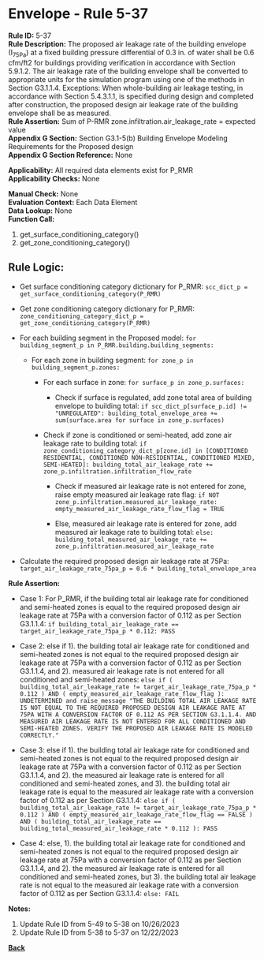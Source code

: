 
# Envelope - Rule 5-37  

**Rule ID:** 5-37  
**Rule Description:** The proposed air leakage rate of the building envelope (I<sub>75Pa</sub>) at a fixed building pressure differential of 0.3 in. of water shall be 0.6 cfm/ft2 for buildings providing verification in accordance with Section 5.9.1.2. The air leakage rate of the building envelope shall be converted to appropriate units for the simulation program using one of the methods in Section G3.1.1.4. Exceptions: When whole-building air leakage testing, in accordance with Section 5.4.3.1.1, is specified during design and completed after construction, the proposed design air leakage rate of the building envelope shall be as measured.  
**Rule Assertion:** Sum of P-RMR zone.infiltration.air_leakage_rate = expected value  
**Appendix G Section:** Section G3.1-5(b) Building Envelope Modeling Requirements for the Proposed design  
**Appendix G Section Reference:** None  

**Applicability:** All required data elements exist for P_RMR  
**Applicability Checks:**  None  

**Manual Check:** None  
**Evaluation Context:** Each Data Element  
**Data Lookup:** None  
**Function Call:**

  1. get_surface_conditioning_category()
  2. get_zone_conditioning_category()

## Rule Logic:  

- Get surface conditioning category dictionary for P_RMR: `scc_dict_p = get_surface_conditioning_category(P_RMR)`

- Get zone conditioning category dictionary for P_RMR: `zone_conditioning_category_dict_p = get_zone_conditioning_category(P_RMR)`

- For each building segment in the Proposed model: `for building_segment_p in P_RMR.building.building_segments:`

  - For each zone in building segment: `for zone_p in building_segment_p.zones:`

    - For each surface in zone: `for surface_p in zone_p.surfaces:`

      - Check if surface is regulated, add zone total area of building envelope to building total: `if scc_dict_p[surface_p.id] != "UNREGULATED": building_total_envelope_area += sum(surface.area for surface in zone_p.surfaces)`

    - Check if zone is conditioned or semi-heated, add zone air leakage rate to building total: `if zone_conditioning_category_dict_p[zone.id] in [CONDITIONED RESIDENTIAL, CONDITIONED NON-RESIDENTIAL, CONDITIONED MIXED, SEMI-HEATED]: building_total_air_leakage_rate += zone_p.infiltration.infiltration_flow_rate`

      - Check if measured air leakage rate is not entered for zone, raise empty measured air leakage rate flag: `if NOT zone_p.infiltration.measured_air_leakage_rate: empty_measured_air_leakage_rate_flow_flag = TRUE`

      - Else, measured air leakage rate is entered for zone, add measured air leakage rate to building total: `else: building_total_measured_air_leakage_rate += zone_p.infiltration.measured_air_leakage_rate`

- Calculate the required proposed design air leakage rate at 75Pa: `target_air_leakage_rate_75pa_p = 0.6 * building_total_envelope_area`

**Rule Assertion:**  

- Case 1: For P_RMR, if the building total air leakage rate for conditioned and semi-heated zones is equal to the required proposed design air leakage rate at 75Pa with a conversion factor of 0.112 as per Section G3.1.1.4: `if building_total_air_leakage_rate == target_air_leakage_rate_75pa_p * 0.112: PASS`

- Case 2: else if 1). the building total air leakage rate for conditioned and semi-heated zones is not equal to the required proposed design air leakage rate at 75Pa with a conversion factor of 0.112 as per Section G3.1.1.4, and 2). measured air leakage rate is not entered for all conditioned and semi-heated zones: `else if ( building_total_air_leakage_rate != target_air_leakage_rate_75pa_p * 0.112 ) AND ( empty_measured_air_leakage_rate_flow_flag ): UNDETERMINED and raise_message "THE BUILDING TOTAL AIR LEAKAGE RATE IS NOT EQUAL TO THE REQUIRED PROPOSED DESIGN AIR LEAKAGE RATE AT 75PA WITH A CONVERSION FACTOR OF 0.112 AS PER SECTION G3.1.1.4. AND MEASURED AIR LEAKAGE RATE IS NOT ENTERED FOR ALL CONDITIONED AND SEMI-HEATED ZONES. VERIFY THE PROPOSED AIR LEAKAGE RATE IS MODELED CORRECTLY."`

- Case 3: else if 1). the building total air leakage rate for conditioned and semi-heated zones is not equal to the required proposed design air leakage rate at 75Pa with a conversion factor of 0.112 as per Section G3.1.1.4, and 2). the measured air leakage rate is entered for all conditioned and semi-heated zones, and 3). the building total air leakage rate is equal to the measured air leakage rate with a conversion factor of 0.112 as per Section G3.1.1.4: `else if ( building_total_air_leakage_rate != target_air_leakage_rate_75pa_p * 0.112 ) AND ( empty_measured_air_leakage_rate_flow_flag == FALSE ) AND ( building_total_air_leakage_rate == building_total_measured_air_leakage_rate * 0.112 ): PASS`

- Case 4: else, 1). the building total air leakage rate for conditioned and semi-heated zones is not equal to the required proposed design air leakage rate at 75Pa with a conversion factor of 0.112 as per Section G3.1.1.4, and 2). the measured air leakage rate is entered for all conditioned and semi-heated zones, but 3). the building total air leakage rate is not equal to the measured air leakage rate with a conversion factor of 0.112 as per Section G3.1.1.4: `else: FAIL`

**Notes:**

1. Update Rule ID from 5-49 to 5-38 on 10/26/2023
2. Update Rule ID from 5-38 to 5-37 on 12/22/2023

**[Back](../_toc.md)**
